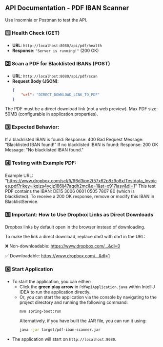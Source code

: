 ## API Documentation - PDF IBAN Scanner

Use Insomnia or Postman to test the API.

### 1️⃣ Health Check (GET)
- **URL**: `http://localhost:8080/api/pdf/health`
- **Response**: `"Server is running!"` (200 OK)

### 2️⃣ Scan a PDF for Blacklisted IBANs (POST)
- **URL**: `http://localhost:8080/api/pdf/scan`
- **Request Body (JSON)**:
  ```json
  {
      "url": "DIRECT_DOWNLOAD_LINK_TO_PDF"
  }
  
The PDF must be a direct download link (not a web preview).
Max PDF size: 50MB (configurable in application.properties).
### 3️⃣ Expected Behavior:
If a blacklisted IBAN is found:
Response: 400 Bad Request
Message: "Blacklisted IBAN found!"
If no blacklisted IBAN is found:
Response: 200 OK
Message: "No blacklisted IBAN found."
### 4️⃣ Testing with Example PDF:
Example URL: "https://www.dropbox.com/scl/fi/96d3ipn2t57x62p8z9o8x/Testdata_Invoices.pdf?rlkey=ikqizs4ycjz186lj47aqdh2mc&e=1&st=x917lasv&dl=1"
This test PDF contains the IBAN: DE15 3006 0601 0505 7807 80 (which is blacklisted).
To receive a 200 OK response, remove or modify this IBAN in BlacklistService.
### 5️⃣ Important: How to Use Dropbox Links as Direct Downloads
Dropbox links by default open in the browser instead of downloading.

To make the link a direct download, replace dl=0 with dl=1 in the URL:

❌ Non-downloadable: https://www.dropbox.com/...&dl=0

✅ Downloadable: https://www.dropbox.com/...&dl=1
### 6️⃣ Start Application
- To start the application, you can either:
  - Click the **green play arrow** in `PdfApiApplication.java` within IntelliJ IDEA to run the application directly.
  - Or, you can start the application via the console by navigating to the project directory and running the following command:
    ```bash
    mvn spring-boot:run
    ```
    Alternatively, if you have built the JAR file, you can run it using:
    ```bash
    java -jar target/pdf-iban-scanner.jar
    ```
- The application will start on `http://localhost:8080`.
